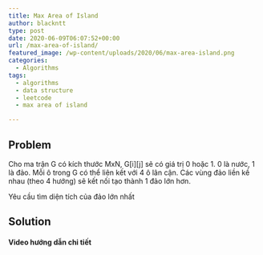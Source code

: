```yaml
---
title: Max Area of Island
author: blackntt
type: post
date: 2020-06-09T06:07:52+00:00
url: /max-area-of-island/
featured_image: /wp-content/uploads/2020/06/max-area-island.png
categories:
  - Algorithms
tags:
  - algorithms
  - data structure
  - leetcode
  - max area of island

---
```

## Problem

Cho ma trận G có kích thước MxN, G\[i\]\[j\] sẽ có giá trị 0 hoặc 1. 0 là nước, 1 là đảo. Mỗi ô trong G có thể liên kết với 4 ô lân cận. Các vùng đảo liền kề nhau (theo 4 hướng) sẽ kết nối tạo thành 1 đảo lớn hơn.

Yêu cầu tìm diện tích của đảo lớn nhất

## Solution

#### Video hướng dẫn chi tiết
